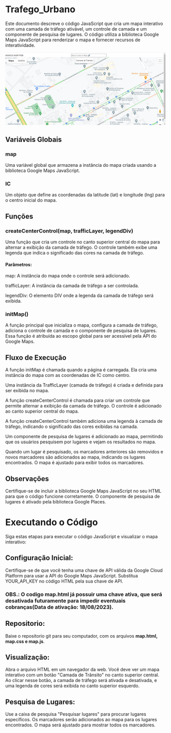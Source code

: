# Trafego_Urbano

Este documento descreve o código JavaScript que cria um mapa interativo com uma camada de tráfego ativável, um controle de camada e um componente de pesquisa de lugares. O código utiliza a biblioteca Google Maps JavaScript para renderizar o mapa e fornecer recursos de interatividade.

![Pagína HTML](map.png)

## Variáveis Globais
### map

Uma variável global que armazena a instância do mapa criada usando a biblioteca Google Maps JavaScript.

### IC

Um objeto que define as coordenadas da latitude (lat) e longitude (lng) para o centro inicial do mapa.

## Funções
### createCenterControl(map, trafficLayer, legendDiv)

Uma função que cria um controle no canto superior central do mapa para alternar a exibição da camada de tráfego. O controle também exibe uma legenda que indica o significado das cores na camada de tráfego.
#### Parâmetros:
map: A instância do mapa onde o controle será adicionado.

trafficLayer: A instância da camada de tráfego a ser controlada.

legendDiv: O elemento DIV onde a legenda da camada de tráfego será exibida.

### initMap()
A função principal que inicializa o mapa, configura a camada de tráfego, adiciona o controle de camada e o componente de pesquisa de lugares. Essa função é atribuída ao escopo global para ser acessível pela API do Google Maps.

## Fluxo de Execução
A função initMap é chamada quando a página é carregada. Ela cria uma instância do mapa com as coordenadas de IC como centro.

Uma instância da TrafficLayer (camada de tráfego) é criada e definida para ser exibida no mapa.

A função createCenterControl é chamada para criar um controle que permite alternar a exibição da camada de tráfego. O controle é adicionado ao canto superior central do mapa.

A função createCenterControl também adiciona uma legenda à camada de tráfego, indicando o significado das cores exibidas na camada.

Um componente de pesquisa de lugares é adicionado ao mapa, permitindo que os usuários pesquisem por lugares e vejam os resultados no mapa.

Quando um lugar é pesquisado, os marcadores anteriores são removidos e novos marcadores são adicionados ao mapa, indicando os lugares encontrados. O mapa é ajustado para exibir todos os marcadores.

## Observações
Certifique-se de incluir a biblioteca Google Maps JavaScript no seu HTML para que o código funcione corretamente.
O componente de pesquisa de lugares é ativado pela biblioteca Google Places.

# Executando o Código
Siga estas etapas para executar o código JavaScript e visualizar o mapa interativo:

## Configuração Inicial:
Certifique-se de que você tenha uma chave de API válida da Google Cloud Platform para usar a API do Google Maps JavaScript. Substitua YOUR_API_KEY no código HTML pela sua chave de API.

### OBS.: O codigo **map.html** já possuir uma chave ativa, que será desativada futuramente para impedir eventuais cobranças(Data de ativação: 18/08/2023).  

## Repositorio:
Baixe o repositorio git para seu computador, com os arquivos **map.html, map.css e map.js**.

## Visualização:
Abra o arquivo HTML em um navegador da web. Você deve ver um mapa interativo com um botão "Camada de Trânsito" no canto superior central. Ao clicar nesse botão, a camada de tráfego será ativada e desativada, e uma legenda de cores será exibida no canto superior esquerdo.

## Pesquisa de Lugares:
Use a caixa de pesquisa "Pesquisar lugares" para procurar lugares específicos. Os marcadores serão adicionados ao mapa para os lugares encontrados. O mapa será ajustado para mostrar todos os marcadores.
